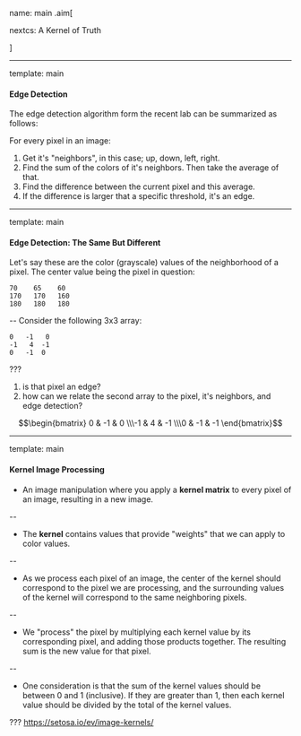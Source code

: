 name: main
.aim[<div>
  nextcs: A Kernel of Truth
  </div>]

---
template: main

#### Edge Detection
The edge detection algorithm form the recent lab can be summarized as follows:

For every pixel in an image:
1. Get it's "neighbors", in this case; up, down, left, right.
2. Find the sum of the colors of it's neighbors. Then take the average of that.
3. Find the difference between the current pixel and this average.
4. If the difference is larger that a specific threshold, it's an edge.


---
template: main

#### Edge Detection: The Same But Different

Let's say these are the color (grayscale) values of the neighborhood of a pixel. The center value being the pixel in question:
```
70    65    60
170   170   160
180   180   180
```

--
Consider the following 3x3 array:
```
0   -1   0
-1   4  -1
0   -1  0
```


???
1. is that pixel an edge?
2. how can we relate the second array to the pixel, it's neighbors, and edge detection?


$$\begin{bmatrix}
  0 & -1 & 0
  \\\-1 &  4 & -1
  \\\0 & -1 & -1
  \end{bmatrix}$$

---
template: main

#### Kernel Image Processing
- An image manipulation where you apply a __kernel matrix__ to every pixel of an image, resulting in a new image.

--
- The __kernel__ contains values that provide "weights" that we can apply to color values.

--
- As we process each pixel of an image, the center of the kernel should correspond to the pixel we are processing, and the surrounding values of the kernel will correspond to the same neighboring pixels.

--
- We "process" the pixel by multiplying each kernel value by its corresponding pixel, and adding those products together. The resulting sum is the new value for that pixel.

--
- One consideration is that the sum of the kernel values should be between 0 and 1 (inclusive). If they are greater than 1, then each kernel value should be divided by the total of the kernel values.


???
https://setosa.io/ev/image-kernels/
